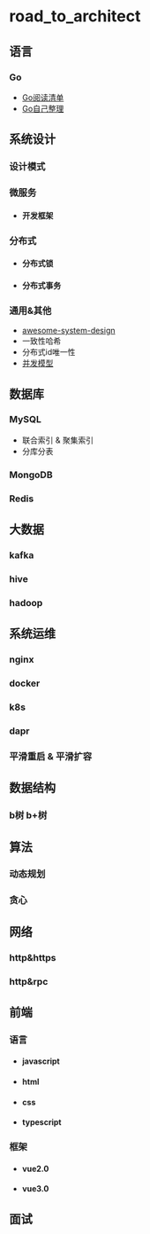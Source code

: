
# road_to_architect

## 语言
### Go
  - [Go阅读清单](https://github.com/qichengzx/gopher-reading-list-zh_CN)
  - [Go自己整理](languages/go.md)

## 系统设计
### 设计模式

### 微服务
- #### 开发框架

### 分布式
- #### 分布式锁
- #### 分布式事务

### 通用&其他
  - [awesome-system-design](https://github.com/madd86/awesome-system-design)
  - 一致性哈希
  - 分布式id唯一性
  - [并发模型](system_design/others.md)

## 数据库
### MySQL
  - 联合索引 & 聚集索引
  - 分库分表

### MongoDB

### Redis

## 大数据
### kafka

### hive

### hadoop

## 系统运维
### nginx

### docker

### k8s

### dapr

### 平滑重启 & 平滑扩容

## 数据结构
### b树 b+树

## 算法
### 动态规划

### 贪心

## 网络
### http&https

### http&rpc

## 前端
### 语言
- #### javascript
- #### html
- #### css
- #### typescript

### 框架
- #### vue2.0
- #### vue3.0

## 面试


